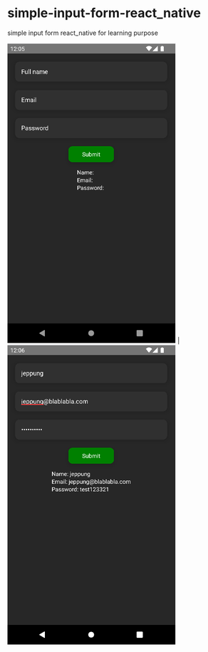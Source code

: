 # simple-input-form-react_native
simple input form react_native for learning purpose

![This is an image](./src/images/form.png) | ![This is an image](./src/images/form1.png)

